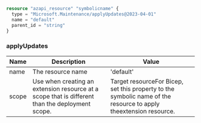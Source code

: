 ```terraform
resource "azapi_resource" "symbolicname" {
  type = "Microsoft.Maintenance/applyUpdates@2023-04-01"
  name = "default"
  parent_id = "string"
}

```

### applyUpdates

| Name | Description | Value |
|-|-|-|
| name | The resource name | 'default' |
| scope | Use when creating an extension resource at a scope that is different than the deployment scope. | Target resourceFor Bicep, set this property to the symbolic name of the resource to apply theextension resource. |


